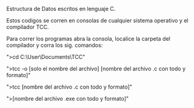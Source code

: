 Estructura de Datos escritos en lenguaje C.

Estos codigos se corren en consolas de cualquier sistema operativo y el compilador TCC.

Para correr los programas abra la consola, localice la carpeta del compilador y corra los sig. comandos:

">cd C:\User\Documents\TCC"

">tcc -o [solo el nombre del archivo] [nombre del archivo .c con todo y formato]"

">tcc [nombre del archivo .c con todo y formato]"

">[nombre del archivo .exe con todo y formato]"
